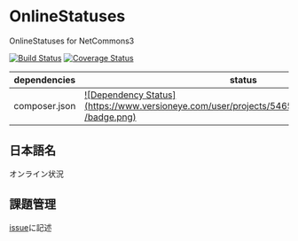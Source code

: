 OnlineStatuses
==============

OnlineStatuses for NetCommons3

[![Build Status](https://api.travis-ci.org/NetCommons3/OnlineStatuses.png?branch=master)](https://travis-ci.org/NetCommons3/OnlineStatuses)
[![Coverage Status](https://coveralls.io/repos/NetCommons3/OnlineStatuses/badge.png?branch=master)](https://coveralls.io/r/NetCommons3/OnlineStatuses?branch=master)

| dependencies | status |
| ------------ | ------ |
| composer.json | [![Dependency Status](https://www.versioneye.com/user/projects/5465cd3a4de5ef4825000053 /badge.png)](https://www.versioneye.com/user/projects/5465cd3a4de5ef4825000053) |

## 日本語名

オンライン状況

## 課題管理

[issue](https://github.com/NetCommons3/OnlineStatuses/issues)に記述
